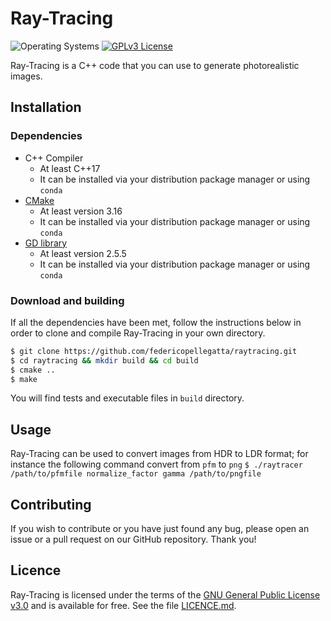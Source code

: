 # Ray-Tracing
![Operating Systems](https://img.shields.io/badge/OS-Linux-lightgrey)
[![GPLv3 License](https://img.shields.io/badge/License-GPL%20v3-yellow.svg)](https://www.gnu.org/licenses/gpl-3.0.html)
<!--- (![Top Language](https://img.shields.io/github/languages/top/federicopellegatta/raytracing)) -->


Ray-Tracing is a C++ code that you can use to generate photorealistic images.

## Installation
### Dependencies
   - C++ Compiler
     - At least C++17
     - It can be installed via your distribution package manager or using `conda`
   - [CMake](https://cmake.org/)
     - At least version 3.16
     - It can be installed via your distribution package manager or using `conda`
   - [GD library](https://libgd.github.io/)
     - At least version 2.5.5
     - It can be installed via your distribution package manager or using `conda`
### Download and building
If all the dependencies have been met, follow the instructions below in order to clone and compile Ray-Tracing in your own directory.
```sh
$ git clone https://github.com/federicopellegatta/raytracing.git
$ cd raytracing && mkdir build && cd build
$ cmake ..
$ make
```
You will find tests and executable files in `build` directory. 

## Usage
Ray-Tracing can be used to convert images from HDR to LDR format; for instance the following command convert from `pfm` to `png`
    ```
    $ ./raytracer /path/to/pfmfile normalize_factor gamma /path/to/pngfile
    ```
      

## Contributing
If you wish to contribute or you have just found any bug, please open an issue or a pull request on our GitHub repository. Thank you!

## Licence
Ray-Tracing is licensed under the terms of the [GNU General Public License v3.0](https://www.gnu.org/licenses/gpl-3.0.html) and is available for free. See the file [LICENCE.md](https://github.com/federicopellegatta/raytracing/blob/master/LICENCE.md).
